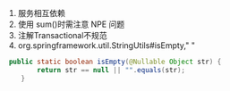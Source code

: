 1. 服务相互依赖
2. 使用 sum()时需注意 NPE 问题
3. 注解Transactional不规范
4. org.springframework.util.StringUtils#isEmpty,"  "
```java
 public static boolean isEmpty(@Nullable Object str) {
        return str == null || "".equals(str);
    }
```